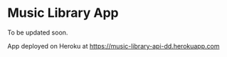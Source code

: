 # Music Library App

To be updated soon.

App deployed on Heroku at https://music-library-api-dd.herokuapp.com
